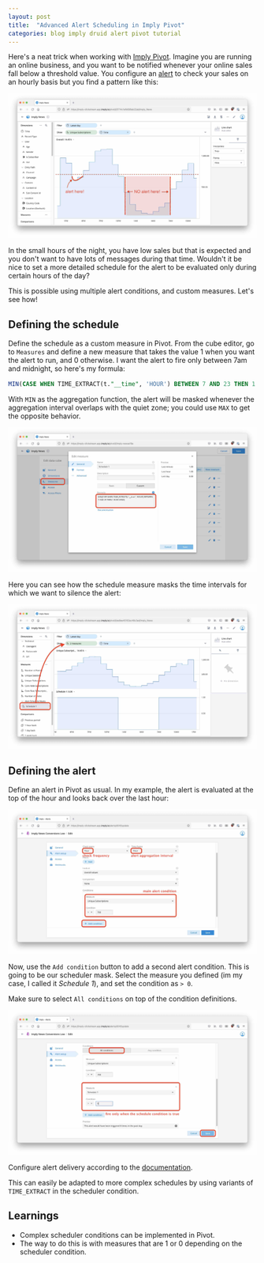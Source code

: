 ```yaml
---
layout: post
title:  "Advanced Alert Scheduling in Imply Pivot"
categories: blog imply druid alert pivot tutorial
---
```


Here's a neat trick when working with [Imply Pivot](https://docs.imply.io/latest/pivot-overview/). Imagine you are running an online business, and you want to be notified whenever your online sales fall below a threshold value. You configure an [alert](https://docs.imply.io/latest/alerts/) to check your sales on an hourly basis but you find a pattern like this:

![Conversion graph with alert conditions](/assets/2022-10-02-01-basegraph.jpg)

In the small hours of the night, you have low sales but that is expected and you don't want to have lots of messages during that time. Wouldn't it be nice to set a more detailed schedule for the alert to be evaluated only during certain hours of the day?

This is possible using multiple alert conditions, and custom measures. Let's see how!

## Defining the schedule

Define the schedule as a custom measure in Pivot. From the cube editor, go to `Measures` and define a new measure that takes the value 1 when you want the alert to run, and 0 otherwise. I want the alert to fire only between 7am and midnight, so here's my formula:

```sql
MIN(CASE WHEN TIME_EXTRACT(t."__time", 'HOUR') BETWEEN 7 AND 23 THEN 1 ELSE 0 END)
```

With `MIN` as the aggregation function, the alert will be masked whenever the aggregation interval overlaps with the quiet zone; you could use `MAX` to get the opposite behavior.   

![Define schedule measure](/assets/2022-10-02-02-schedule-measure.jpg)

Here you can see how the schedule measure masks the time intervals for which we want to silence the alert:

![Conversion graph with schedule mask](/assets/2022-10-02-03-two-measures.jpg)

## Defining the alert

Define an alert in Pivot as usual. In my example, the alert is evaluated at the top of the hour and looks back over the last hour:

![Define alert condition](/assets/2022-10-02-04-alert1.jpg)

Now, use the `Add condition` button to add a second alert condition. This is going to be our scheduler mask. Select the measure you defined (im my case, I called it _Schedule 1_), and set the condition as `> 0`.

Make sure to select `All conditions` on top of the condition definitions.

![Define schedule condition](/assets/2022-10-02-05-alert2.jpg)

Configure alert delivery according to the [documentation](https://docs.imply.io/latest/alerts/).

This can easily be adapted to more complex schedules by using variants of `TIME_EXTRACT` in the scheduler condition.

## Learnings

- Complex scheduler conditions can be implemented in Pivot.
- The way to do this is with measures that are 1 or 0 depending on the scheduler condition.

